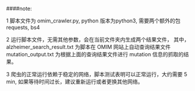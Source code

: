 

####note:

1 脚本文件为 omim_crawler.py, python 版本为python3, 需要两个额外的包 requests, bs4

2 运行脚本文件，无需其他参数，会在当前文件夹内生成两个结果文件，
  其中， alzheimer_search_result.txt 为脚本在 OMIM 网站上自动查询结果文件
         mutation_output.txt 为根据上面的查询结果文件进行 mutation 信息的抓取的结果。

3 爬虫的正常运行依赖于稳定的网络，脚本测试表明可以正常运行，大约需要 5 min, 如果等待时间过长，建议重新运行或者更换其他网络。
